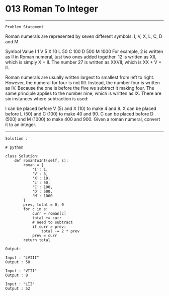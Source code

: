 # 013 Roman To Integer
* * *
``Problem Statement``
  
<p>
Roman numerals are represented by seven different symbols: I, V, X, L, C, D and M.

Symbol       Value
I             1
V             5
X             10
L             50
C             100
D             500
M             1000
For example, 2 is written as II in Roman numeral, just two ones added together. 12 is written as XII, which is simply X + II. The number 27 is written as XXVII, which is XX + V + II.

Roman numerals are usually written largest to smallest from left to right. However, the numeral for four is not IIII. Instead, the number four is written as IV. Because the one is before the five we subtract it making four. The same principle applies to the number nine, which is written as IX. There are six instances where subtraction is used:

I can be placed before V (5) and X (10) to make 4 and 9.
X can be placed before L (50) and C (100) to make 40 and 90.
C can be placed before D (500) and M (1000) to make 400 and 900.
Given a roman numeral, convert it to an integer.
</p>

***

`Solution :` 
```
# python

class Solution:
    def romanToInt(self, s):
        roman = {
            'I': 1, 
            'V': 5, 
            'X': 10,
            'L': 50, 
            'C': 100, 
            'D': 500, 
            'M': 1000
        }
        prev, total = 0, 0
        for c in s:
            curr = roman[c]
            total += curr
            # need to subtract
            if curr > prev:
                total -= 2 * prev
            prev = curr
        return total
```


`Output: `

```
Input : "LVIII"
Output : 58
```
```
Input : "VIII"
Output : 8
```
```
Input : "LII"
Output : 52
```